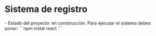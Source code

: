 <h1>Sistema de registro</h1>
- Estado del proyecto: en construcción.
Para ejecutar el sistema debes poner:
 ```npm instal react ```

